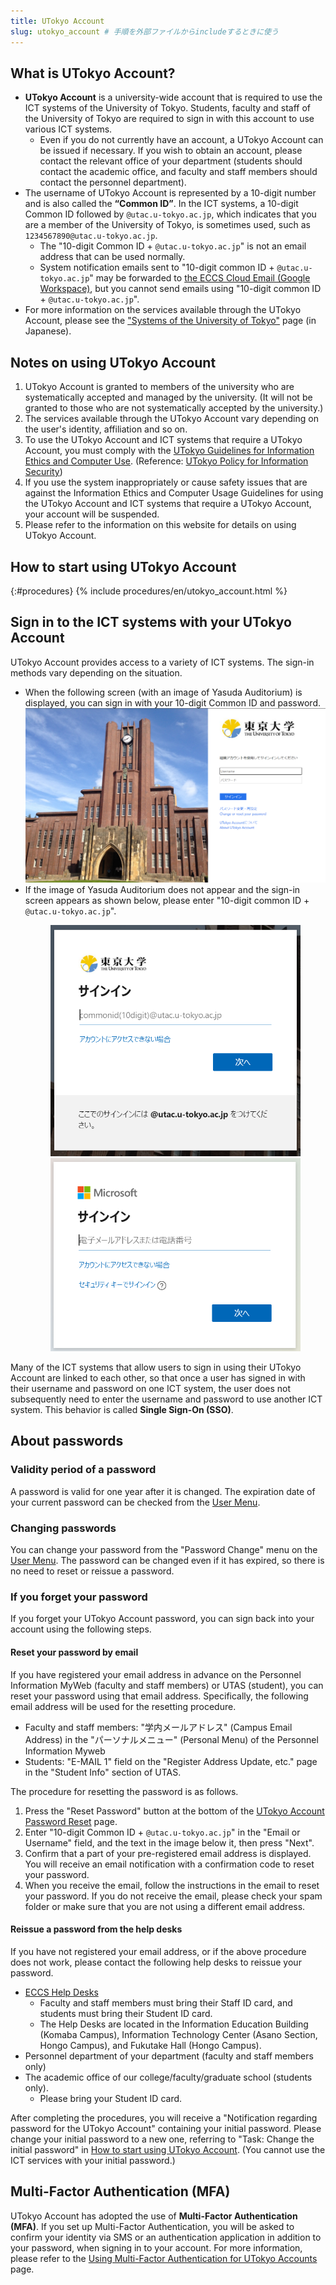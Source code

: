 ```yaml
---
title: UTokyo Account
slug: utokyo_account # 手順を外部ファイルからincludeするときに使う
---
```


## What is UTokyo Account?
- **UTokyo Account** is a university-wide account that is required to use the ICT systems of the University of Tokyo. Students, faculty and staff of the University of Tokyo are required to sign in with this account to use various ICT systems.
  - Even if you do not currently have an account,  a UTokyo Account can be issued if necessary. If you wish to obtain an account, please contact the relevant office of your department (students should contact the academic office, and faculty and staff members should contact the personnel department).
- The username of UTokyo Account is represented by a 10-digit number and is also called the **“Common ID”**. In the ICT systems, a 10-digit Common ID followed by `@utac.u-tokyo.ac.jp`, which indicates that you are a member of the University of Tokyo, is sometimes used, such as `1234567890@utac.u-tokyo.ac.jp`.
  - The "10-digit Common ID + `@utac.u-tokyo.ac.jp`" is not an email address that can be used normally.
  - System notification emails sent to "10-digit common ID + `@utac.u-tokyo.ac.jp`" may be forwarded to [the ECCS Cloud Email (Google Workspace)](/en/eccs_cloud_email), but you cannot send emails using "10-digit common ID + `@utac.u-tokyo.ac.jp`".
- For more information on the services available through the UTokyo Account, please see the ["Systems of the University of Tokyo"](/systems) page (in Japanese).

## Notes on using UTokyo Account
1. UTokyo Account is granted to members of the university who are systematically accepted and managed by the university. (It will not be granted to those who are not systematically accepted by the university.)
1. The services available through the UTokyo Account vary depending on the user's identity, affiliation and so on.
1. To use the UTokyo Account and ICT systems that require a UTokyo Account, you must comply with the [UTokyo Guidelines for Information Ethics and Computer Use](https://www.u-tokyo.ac.jp/content/400156696.pdf). (Reference: [UTokyo Policy for Information Security](https://www.u-tokyo.ac.jp/en/about/information-security.html))
1. If you use the system inappropriately or cause safety issues that are against the Information Ethics and Computer Usage Guidelines for using the UTokyo Account and ICT systems that require a UTokyo Account, your account will be suspended.
1. Please refer to the information on this website for details on using UTokyo Account.

## How to start using UTokyo Account
{:#procedures}
{% include procedures/en/utokyo_account.html %}

## Sign in to the ICT systems with your UTokyo Account
UTokyo Account provides access to a variety of ICT systems. The sign-in methods vary depending on the situation.

- When the following screen (with an image of Yasuda Auditorium) is displayed, you can sign in with your 10-digit Common ID and password.
![](img/signin-yasuda.png)
- If the image of Yasuda Auditorium does not appear and the sign-in screen appears as shown below, please enter "10-digit common ID + `@utac.u-tokyo.ac.jp`".
    <figure class="gallery">
        <img src="img/signin-utac-01.png">
        <img src="img/signin-utac-02.png">
    </figure>

Many of the ICT systems that allow users to sign in using their UTokyo Account are linked to each other, so that once a user has signed in with their username and password on one ICT system, the user does not subsequently need to enter the username and password to use another ICT system. This behavior is called **Single Sign-On (SSO)**.

## About passwords
### Validity period of a password
A password is valid for one year after it is changed. The expiration date of your current password can be checked from the [User Menu](https://utacm.adm.u-tokyo.ac.jp/webmtn/LoginServlet).

### Changing passwords
You can change your password from the "Password Change" menu on the [User Menu](https://utacm.adm.u-tokyo.ac.jp/webmtn/LoginServlet). The password can be changed even if it has expired, so there is no need to reset or reissue a password.

### If you forget your password
If you forget your UTokyo Account password, you can sign back into your account using the following steps.

#### Reset your password by email
If you have registered your email address in advance on the Personnel Information MyWeb (faculty and staff members) or UTAS (student), you can reset your password using that email address. Specifically, the following email address will be used for the resetting procedure.

- Faculty and staff members: "学内メールアドレス" (Campus Email Address) in the "パーソナルメニュー" (Personal Menu) of the Personnel Information Myweb
- Students: "E-MAIL 1" field on the "Register Address Update, etc." page in the "Student Info" section of UTAS.

The procedure for resetting the password is as follows.

1. Press the "Reset Password" button at the bottom of the [UTokyo Account Password Reset](https://utacm.adm.u-tokyo.ac.jp/webmtn/multi/jpn/reset.html) page.
1. Enter "10-digit Common ID + `@utac.u-tokyo.ac.jp`" in the "Email or Username" field, and the text in the image below it, then press "Next".
1. Confirm that a part of your pre-registered email address is displayed. You will receive an email notification with a confirmation code to reset your password.
1. When you receive the email, follow the instructions in the email to reset your password. If you do not receive the email, please check your spam folder or make sure that you are not using a different email address.

#### Reissue a password from the help desks
If you have not registered your email address, or if the above procedure does not work, please contact the following help desks to reissue your password.

- [ECCS Help Desks](https://www.ecc.u-tokyo.ac.jp/en/emap.html)
    - Faculty and staff members must bring their Staff ID card, and students must bring their Student ID card.
    - The Help Desks are located in the Information Education Building (Komaba Campus), Information Technology Center (Asano Section, Hongo Campus), and Fukutake Hall (Hongo Campus).
- Personnel department of your department (faculty and staff members only)
- The academic office of our college/faculty/graduate school (students only).
    - Please bring your Student ID card.

After completing the procedures, you will receive a "Notification regarding password for the UTokyo Account" containing your initial password. Please change your initial password to a new one, referring to "Task: Change the initial password" in [How to start using UTokyo Account](#procedures). (You cannot use the ICT services with your initial password.)

## Multi-Factor Authentication (MFA)
UTokyo Account has adopted the use of **Multi-Factor Authentication (MFA)**. If you set up Multi-Factor Authentication, you will be asked to confirm your identity via SMS or an authentication application in addition to your password, when signing in to your account. For more information, please refer to the [Using Multi-Factor Authentication for UTokyo Accounts](mfa/) page.
